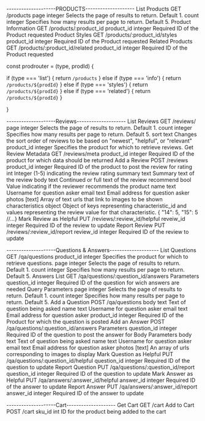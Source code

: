 --------------------PRODUCTS--------------------
List Products
  GET /products
    page	integer	Selects the page of results to return. Default 1.
    count	integer	Specifies how many results per page to return. Default 5.
Product Information
  GET /products/:product_id
    product_id	integer	Required ID of the Product requested
Product Styles
  GET /products/:product_id/styles
    product_id	integer	Required ID of the Product requested
Related Products
  GET /products/:product_id/related
    product_id	integer	Required ID of the Product requested

const prodrouter = (type, prodId) {

  if (type === 'list') {
    return `/products`
  } else if (type === 'info') {
    return `/products/${prodId}`
  } else if (type === 'styles') {
    return `/products/${prodId}`
  } else if (type === 'related') {
    return `/products/${prodId}`
  }

}

--------------------Reviews--------------------
List Reviews
  GET /reviews/
    page	integer	Selects the page of results to return. Default 1.
    count	integer	Specifies how many results per page to return. Default 5.
    sort	text	Changes the sort order of reviews to be based on "newest", "helpful", or "relevant"
    product_id	integer	Specifies the product for which to retrieve reviews.
Get Review Metadata
  GET /reviews/meta
    product_id	integer	Required ID of the product for which data should be returned
Add a Review
  POST /reviews
    product_id	integer	Required ID of the product to post the review for
    rating	int	Integer (1-5) indicating the review rating
    summary	text	Summary text of the review
    body	text	Continued or full text of the review
    recommend	bool	Value indicating if the reviewer recommends the product
    name	text	Username for question asker
    email	text	Email address for question asker
    photos	[text]	Array of text urls that link to images to be shown
    characteristics	object	Object of keys representing characteristic_id and values representing the review value for that characteristic. { "14": 5, "15": 5 //...}
Mark Review as Helpful
  PUT /reviews/:review_id/helpful
    reveiw_id	integer	Required ID of the review to update
Report Review
  PUT /reviews/:review_id/report
    review_id	integer	Required ID of the review to update

--------------------Questions & Answers--------------------
List Questions
  GET /qa/questions
    product_id	integer	Specifies the product for which to retrieve questions.
    page	integer	Selects the page of results to return. Default 1.
    count	integer	Specifies how many results per page to return. Default 5.
Answers List
  GET /qa/questions/:question_id/answers
    Parameters
      question_id	integer	Required ID of the question for wich answers are needed
    Query Parameters
      page	integer	Selects the page of results to return. Default 1.
      count	integer	Specifies how many results per page to return. Default 5.
Add a Question
  POST /qa/questions
    body	text	Text of question being asked
    name	text	Username for question asker
    email	text	Email address for question asker
    product_id	integer	Required ID of the Product for which the question is posted
Add an Answer
  POST /qa/questions/:question_id/answers
    Parameters
      question_id	integer	Required ID of the question to post the answer for
    Body Parameters
      body	text	Text of question being asked
      name	text	Username for question asker
      email	text	Email address for question asker
      photos	[text]	An array of urls corresponding to images to display
Mark Question as Helpful
  PUT /qa/questions/:question_id/helpful
    question_id	integer	Required ID of the question to update
Report Question
  PUT /qa/questions/:question_id/report
    question_id	integer	Required ID of the question to update
Mark Answer as Helpful
  PUT /qa/answers/:answer_id/helpful
    answer_id	integer	Required ID of the answer to update
Report Answer
  PUT /qa/answers/:answer_id/report
    answer_id	integer	Required ID of the answer to update

--------------------Cart--------------------
Get Cart
  GET /cart
Add to Cart
  POST /cart
    sku_id	int	ID for the product being added to the cart
